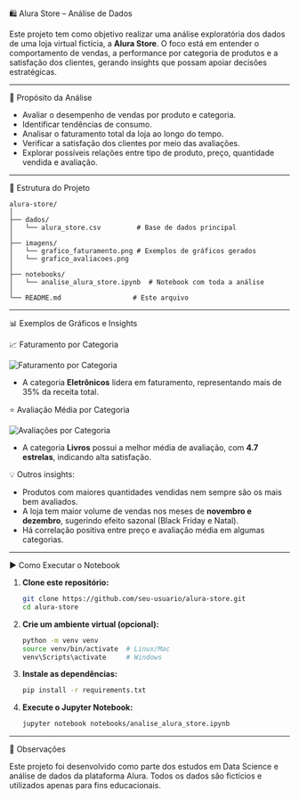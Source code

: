  🛍️ Alura Store – Análise de Dados

Este projeto tem como objetivo realizar uma análise exploratória dos dados de uma loja virtual fictícia, a **Alura Store**. O foco está em entender o comportamento de vendas, a performance por categoria de produtos e a satisfação dos clientes, gerando insights que possam apoiar decisões estratégicas.

---

🎯 Propósito da Análise

* Avaliar o desempenho de vendas por produto e categoria.
* Identificar tendências de consumo.
* Analisar o faturamento total da loja ao longo do tempo.
* Verificar a satisfação dos clientes por meio das avaliações.
* Explorar possíveis relações entre tipo de produto, preço, quantidade vendida e avaliação.

---

📁 Estrutura do Projeto

```
alura-store/
│
├── dados/
│   └── alura_store.csv         # Base de dados principal
│
├── imagens/
│   └── grafico_faturamento.png # Exemplos de gráficos gerados
│   └── grafico_avaliacoes.png
│
├── notebooks/
│   └── analise_alura_store.ipynb  # Notebook com toda a análise
│
└── README.md                  # Este arquivo
```

---

📊 Exemplos de Gráficos e Insights

📈 Faturamento por Categoria

![Faturamento por Categoria](imagens/grafico_faturamento.png)

* A categoria **Eletrônicos** lidera em faturamento, representando mais de 35% da receita total.

⭐ Avaliação Média por Categoria

![Avaliações por Categoria](imagens/grafico_avaliacoes.png)

* A categoria **Livros** possui a melhor média de avaliação, com **4.7 estrelas**, indicando alta satisfação.

💡 Outros insights:

* Produtos com maiores quantidades vendidas nem sempre são os mais bem avaliados.
* A loja tem maior volume de vendas nos meses de **novembro e dezembro**, sugerindo efeito sazonal (Black Friday e Natal).
* Há correlação positiva entre preço e avaliação média em algumas categorias.

---

▶️ Como Executar o Notebook

1. **Clone este repositório:**

   ```bash
   git clone https://github.com/seu-usuario/alura-store.git
   cd alura-store
   ```

2. **Crie um ambiente virtual (opcional):**

   ```bash
   python -m venv venv
   source venv/bin/activate  # Linux/Mac
   venv\Scripts\activate     # Windows
   ```

3. **Instale as dependências:**

   ```bash
   pip install -r requirements.txt
   ```

4. **Execute o Jupyter Notebook:**

   ```bash
   jupyter notebook notebooks/analise_alura_store.ipynb
   ```

---

📌 Observações

Este projeto foi desenvolvido como parte dos estudos em Data Science e análise de dados da plataforma Alura. Todos os dados são fictícios e utilizados apenas para fins educacionais.


